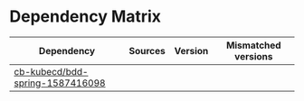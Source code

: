 # Dependency Matrix

Dependency | Sources | Version | Mismatched versions
---------- | ------- | ------- | -------------------
[cb-kubecd/bdd-spring-1587416098](https://github.com/cb-kubecd/bdd-spring-1587416098.git) |  | []() | 
